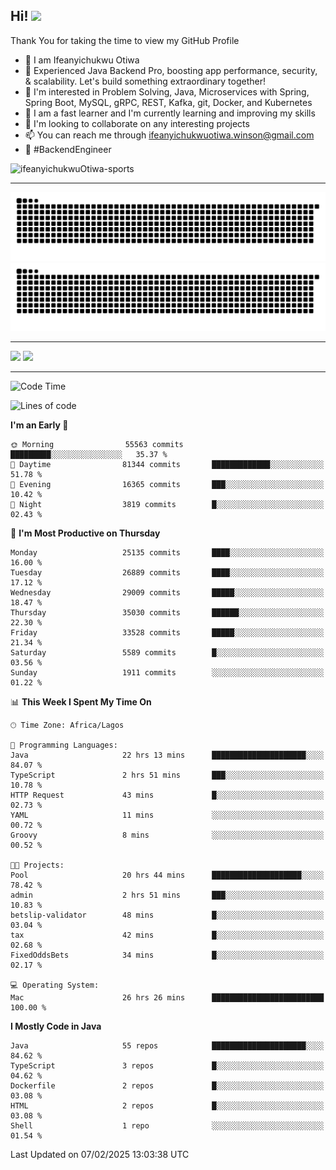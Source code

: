 <!-- BLOG-POST-LIST:START --><!-- BLOG-POST-LIST:END -->

## Hi! <img src="https://media.giphy.com/media/hvRJCLFzcasrR4ia7z/giphy.gif" width="4%"> 

Thank You for taking the time to view my GitHub Profile

- 👋 I am Ifeanyichukwu Otiwa
- 🚀 Experienced Java Backend Pro, boosting app performance, security, & scalability. Let's build something extraordinary together!
- 👀 I'm interested in Problem Solving, Java, Microservices with Spring, Spring Boot, MySQL, gRPC, REST, Kafka, git, Docker, and Kubernetes
- 🌱 I am a fast learner and I'm currently learning and improving my skills
- 💞️ I'm looking to collaborate on any interesting projects
- 📫 You can reach me through ifeanyichukwuotiwa.winson@gmail.com
- 🚀 #BackendEngineer

<p align="left" marginTop="10px"> <img src="https://komarev.com/ghpvc/?username=ifeanyichukwuOtiwa-sports&label=Profile%20views&color=0e75b6&style=for-the-badge" alt="ifeanyichukwuOtiwa-sports" /> </p>

***

<!--🐍📈SNAKEGRAPH / 🌐WEBSITE: https://github.com/Platane/snk -->
![github contribution grid snake animation](https://raw.githubusercontent.com/ifeanyichukwuOtiwa-sports/ifeanyichukwuOtiwa-sports/output/github-contribution-grid-snake-dark.svg#gh-dark-mode-only)![github contribution grid snake animation](https://raw.githubusercontent.com/ifeanyichukwuOtiwa-sports/ifeanyichukwuOtiwa-sports/output/github-contribution-grid-snake.svg#gh-light-mode-only)

***

<p float="left">
  <img float="left" src="https://github-readme-stats.vercel.app/api?username=ifeanyichukwuOtiwa-sports&count_private=true&include_all_commits=true&theme=react&show_icons=true" />
  <img float="right" src="https://github-readme-stats.vercel.app/api/top-langs/?username=ifeanyichukwuOtiwa-sports&layout=compact&show_icons=true&theme=react" /> 
</p>

***



<!--START_SECTION:waka-->
![Code Time](http://img.shields.io/badge/Code%20Time-3%2C440%20hrs%2024%20mins-blue)

![Lines of code](https://img.shields.io/badge/From%20Hello%20World%20I%27ve%20Written-39.4%20million%20lines%20of%20code-blue)

**I'm an Early 🐤** 

```text
🌞 Morning                55563 commits       █████████░░░░░░░░░░░░░░░░   35.37 % 
🌆 Daytime                81344 commits       █████████████░░░░░░░░░░░░   51.78 % 
🌃 Evening                16365 commits       ███░░░░░░░░░░░░░░░░░░░░░░   10.42 % 
🌙 Night                  3819 commits        █░░░░░░░░░░░░░░░░░░░░░░░░   02.43 % 
```
📅 **I'm Most Productive on Thursday** 

```text
Monday                   25135 commits       ████░░░░░░░░░░░░░░░░░░░░░   16.00 % 
Tuesday                  26889 commits       ████░░░░░░░░░░░░░░░░░░░░░   17.12 % 
Wednesday                29009 commits       █████░░░░░░░░░░░░░░░░░░░░   18.47 % 
Thursday                 35030 commits       ██████░░░░░░░░░░░░░░░░░░░   22.30 % 
Friday                   33528 commits       █████░░░░░░░░░░░░░░░░░░░░   21.34 % 
Saturday                 5589 commits        █░░░░░░░░░░░░░░░░░░░░░░░░   03.56 % 
Sunday                   1911 commits        ░░░░░░░░░░░░░░░░░░░░░░░░░   01.22 % 
```


📊 **This Week I Spent My Time On** 

```text
🕑︎ Time Zone: Africa/Lagos

💬 Programming Languages: 
Java                     22 hrs 13 mins      █████████████████████░░░░   84.07 % 
TypeScript               2 hrs 51 mins       ███░░░░░░░░░░░░░░░░░░░░░░   10.78 % 
HTTP Request             43 mins             █░░░░░░░░░░░░░░░░░░░░░░░░   02.73 % 
YAML                     11 mins             ░░░░░░░░░░░░░░░░░░░░░░░░░   00.72 % 
Groovy                   8 mins              ░░░░░░░░░░░░░░░░░░░░░░░░░   00.52 % 

🐱‍💻 Projects: 
Pool                     20 hrs 44 mins      ████████████████████░░░░░   78.42 % 
admin                    2 hrs 51 mins       ███░░░░░░░░░░░░░░░░░░░░░░   10.83 % 
betslip-validator        48 mins             █░░░░░░░░░░░░░░░░░░░░░░░░   03.04 % 
tax                      42 mins             █░░░░░░░░░░░░░░░░░░░░░░░░   02.68 % 
FixedOddsBets            34 mins             █░░░░░░░░░░░░░░░░░░░░░░░░   02.17 % 

💻 Operating System: 
Mac                      26 hrs 26 mins      █████████████████████████   100.00 % 
```

**I Mostly Code in Java** 

```text
Java                     55 repos            █████████████████████░░░░   84.62 % 
TypeScript               3 repos             █░░░░░░░░░░░░░░░░░░░░░░░░   04.62 % 
Dockerfile               2 repos             █░░░░░░░░░░░░░░░░░░░░░░░░   03.08 % 
HTML                     2 repos             █░░░░░░░░░░░░░░░░░░░░░░░░   03.08 % 
Shell                    1 repo              ░░░░░░░░░░░░░░░░░░░░░░░░░   01.54 % 
```




 Last Updated on 07/02/2025 13:03:38 UTC
<!--END_SECTION:waka-->

<!--
<p align="center">
![trophy](https://github-profile-trophy.vercel.app/?username=ifeanyichukwuOtiwa-sports&theme=onedark) (https://github.com/ryo-ma/github-profile-trophy)
</p>
-->

<!---
ifeanyi-otiwa/ifeanyi-otiwa is a ✨ special ✨ repository because its `README.md` (this file) appears on your GitHub profile.
You can click the Preview link to take a look at your changes.
--->

